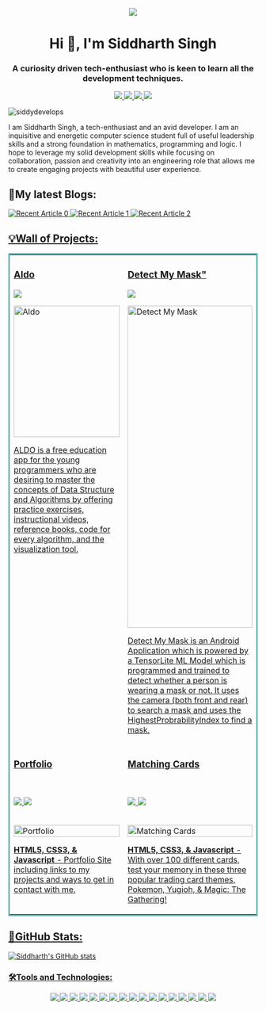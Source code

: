 <p align="center"> <img src="https://user-images.githubusercontent.com/72121163/156747318-cf32082f-dfde-495b-a98a-dfd129d01c62.png" /> </p>

<h1 align="center">Hi 👋, I'm Siddharth Singh</h1>
<h3 align="center">A curiosity driven tech-enthusiast who is keen to learn all the development techniques.</h3>

<p align="center">
  <a href="https://siddydevelops.github.io/" target="_blank">
    <img src="https://img.shields.io/static/v1?label=|&message=WEBSITE&color=0e75b6&style=flat&logo=react&logo-color=white"/>
  </a>
  <a href="https://www.linkedin.com/in/siddharth-singh-08/" target="_blank">
    <img src="https://img.shields.io/static/v1?label=|&message=LINKED-IN&color=0e75b6&style=flat&logo=linkedin&logo-color=white"/>
  </a>
  <a href="https://medium.com/@SiddyDevelops" target="_blank">
      <img src="https://img.shields.io/static/v1?label=|&message=MEDIUM&color=0e75b6&style=flat&logo=medium&logo-color=white"/>
  </a>
  <a href="https://www.instagram.com/_siddy_08_/" target="_blank">
      <img src="https://img.shields.io/static/v1?label=|&message=INSTAGRAM&color=0e75b6&style=flat&logo=instagram&logo-color=white"/>
  </a>
</p>

<p align="left"> <img src="https://komarev.com/ghpvc/?username=siddydevelops&label=Profile%20views&color=0e75b6&style=flat" alt="siddydevelops" /> </p>

I am Siddharth Singh, a tech-enthusiast and an avid developer. I am an inquisitive and energetic computer science student full of useful leadership skills and a strong foundation in mathematics, programming and logic. I hope to leverage my solid development skills while focusing on collaboration, passion and creativity into an engineering role that allows me to create engaging projects with beautiful user experience.

<h2 align="left">📝My latest Blogs:</h2>
<a target="_blank" href="https://github-readme-medium-recent-article.vercel.app/medium/@SiddyDevelops/0"><img src="https://github-readme-medium-recent-article.vercel.app/medium/@SiddyDevelops/0" alt="Recent Article 0"> 
 <a target="_blank" href="https://github-readme-medium-recent-article.vercel.app/medium/@SiddyDevelops/1"><img src="https://github-readme-medium-recent-article.vercel.app/medium/@SiddyDevelops/1" alt="Recent Article 1">
 <a target="_blank" href="https://github-readme-medium-recent-article.vercel.app/medium/@SiddyDevelops/1"><img src="https://github-readme-medium-recent-article.vercel.app/medium/@SiddyDevelops/2" alt="Recent Article 2">
   
<h2 align="left">💡Wall of Projects:</h2>
<table bordercolor="#66b2b2">
  
  <tr>
    <td width="33%" valign="top">
      <h3>Aldo</h3>
      <p>
  <a href="https://github.com/SiddyDevelops/Aldo" target="_blank">
    <img src="https://img.shields.io/static/v1?label=|&message=REPO&color=0e75b6&style=flat&logo=github&logo-color=white"/>
  </a>
        </p>
        <a target="_blank" href="https://github.com/SiddyDevelops/Aldo">
            <img src="res/gif1.gif" width="100%"  height="265px" alt="Aldo"/>
        </a>
        <p>ALDO is a free education app for the young programmers who are desiring to master the concepts of Data Structure and Algorithms by offering practice exercises, instructional videos, reference books, code for every algorithm, and the visualization tool.</p>
    </td>
    <td width="33%" valign="top">
      <h3>Detect My Mask"</h3>
        <p>
          
  <a href="https://github.com/SiddyDevelops/Detect-My-Mask" target="_blank">
    <img src="https://img.shields.io/static/v1?label=|&message=REPO&color=0e75b6&style=flat&logo=github&logo-color=white"/>
  </a>
      </p>
        <a target="_blank" href="https://github.com/SiddyDevelops/Detect-My-Mask">
            <img src="res/DetectMyMaskGIF.gif" width="100%"  height="650px" alt="Detect My Mask"/>
        </a>
        <p>Detect My Mask is an Android Application which is powered by a TensorLite ML Model which is programmed and trained to detect whether a person is wearing a mask or not. It uses the camera (both front and rear) to search a mask and uses the HighestProbrabilityIndex to find a mask.</p>
    </td>
  </tr>
  
  <tr>
    <td width="33%" valign="top">
      <h3>Portfolio</h3>
        <br />
        <p>
  <a href="https://github.com/CharlesCreativeContent/Portfolio2021" target="_blank">
    <img src="https://img.shields.io/static/v1?label=|&message=REPO&color=23555f&style=plastic&logo=github&logo-color=white"/>
  </a>
  <a href="http://shawncharles.com" target="_blank">
    <img src="https://img.shields.io/static/v1?label=|&message=WEBSITE&color=cdf998&style=plastic&logo=wordpress&logo-color=white"/>
  </a>
      </p>
        <br />
        <a target="_blank" href="https://shawncharles.com">
          <img src="images/gif4.gif" width="100%" alt="Portfolio"/>
        </a>
        <p><strong>HTML5, CSS3, & Javascript</strong> - Portfolio Site including links to my projects and ways to get in contact with me.</p>
    </td>
    <td width="33%" valign="top">
      <h3>Matching Cards</h3>
        <br />
        <p>
          
  <a href="https://github.com/CharlesCreativeContent/matching-card-game" target="_blank">
    <img src="https://img.shields.io/static/v1?label=|&message=REPO&color=23555f&style=plastic&logo=github&logo-color=white"/>
  </a>
  <a href="https://poke-matchcards.netlify.app" target="_blank">
    <img src="https://img.shields.io/static/v1?label=|&message=WEBSITE&color=cdf998&style=plastic&logo=wordpress&logo-color=white"/>
  </a>
      </p>
        <br />
        <a target="_blank" href="https://poke-matchcards.netlify.app/">
          <img src="images/gif3.gif" width="100%" alt="Matching Cards"/>
        </a>
        <p><strong>HTML5, CSS3, & Javascript</strong> - With over 100 different cards, test your memory in these three popular trading card themes, Pokemon, Yugioh, & Magic: The Gathering!</p>
    </td>
  </tr>
</table>


<h2 align="left">🚀GitHub Stats:</h2>
   
![Siddharth's GitHub stats](https://github-readme-stats.vercel.app/api?username=siddydevelops&show_icons=true&count_private=true&theme=radical)
  
<h3 align="left">🛠️Tools and Technologies:</h3>
<p align="center">
    <img src="https://img.shields.io/static/v1?label=|&message=ANDROID&color=0e75b6&style=flat&logo=android"/>
    <img src="https://img.shields.io/static/v1?label=|&message=KOTLIN&color=0e75b6&style=flat&logo=kotlin"/>
    <img src="https://img.shields.io/static/v1?label=|&message=JAVA&color=0e75b6&style=flat&logo=java"/> 
    <img src="https://img.shields.io/static/v1?label=|&message=C/CPP&color=0e75b6&style=flat&logo=c"/> 
    <img src="https://img.shields.io/static/v1?label=|&message=PYTHON&color=0e75b6&style=flat&logo=python"/>
    <img src="https://img.shields.io/static/v1?label=|&message=HTML5&color=0e75b6&style=flat&logo=html5"/>
    <img src="https://img.shields.io/static/v1?label=|&message=CSS3&color=0e75b6&style=flat&logo=css3"/>
    <img src="https://img.shields.io/static/v1?label=|&message=BOOTSTRAP&color=0e75b6&style=flat&logo=bootstrap"/>
    <img src="https://img.shields.io/static/v1?label=|&message=JAVASCRIPT&color=0e75b6&style=flat&logo=javascript"/>
    <img src="https://img.shields.io/static/v1?label=|&message=REACT.JS&color=0e75b6&style=flat&logo=react"/>
    <img src="https://img.shields.io/static/v1?label=|&message=AWS&color=0e75b6&style=flat&logo=amazon"/>
    <img src="https://img.shields.io/static/v1?label=|&message=ADOBE&color=0e75b6&style=flat&logo=adobe"/>
    <img src="https://img.shields.io/static/v1?label=|&message=FIGMA&color=0e75b6&style=flat&logo=figma"/>
    <img src="https://img.shields.io/static/v1?label=|&message=MEDIUM&color=0e75b6&style=flat&logo=medium"/>
    <img src="https://img.shields.io/static/v1?label=|&message=MONGO-DB&color=0e75b6&style=flat&logo=mongodb"/>
    <img src="https://img.shields.io/static/v1?label=|&message=GIT&color=0e75b6&style=flat&logo=git"/>
    <img src="https://img.shields.io/static/v1?label=|&message=FIREBASE&color=0e75b6&style=flat&logo=firebase"/>
</p>
